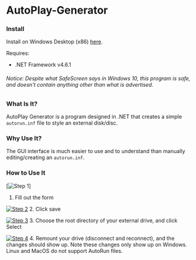 # AutoPlay-Generator

### Install

Install on Windows Desktop (x86) [here](https://github.com/r2d2292/AutoPlay-Generator/blob/master/AutoPlay%20Generator/bin/Release/AutoPlay%20Generator.exe?raw=true).

Requires:
- .NET Framework v4.6.1


###### Notice: Despite what SafeScreen says in Windows 10, this program is safe, and doesn't contain anything other than what is advertised.

### What Is It?

AutoPlay Generator is a program designed in .NET that creates a simple `autorun.inf` file to style an external disk/disc.

### Why Use It?

The GUI interface is much easier to use and to understand than manually editing/creating an `autorun.inf`.

### How to Use It

[![Step 1](https://s22.postimg.cc/d0fz3e01t/disp1.png)]
1. Fill out the form

[![Step 2](https://s22.postimg.cc/lipf7sbq9/disp2.png)](https://postimg.cc/image/4i6iz3yot/)
2. Click save

[![Step 3](https://s22.postimg.cc/q5vh97yzl/disp4.png)](https://postimg.cc/image/lwqr71vq5/)
3. Choose the root directory of your external drive, and click Select

[![Step 4](https://s22.postimg.cc/uf07bkhq9/disp3.png)](https://postimg.cc/image/8ftsod0vx/)
4. Remount your drive (disconnect and reconnect), and the changes should show up. Note these changes only show up on Windows. Linux and MacOS do not support AutoRun files.